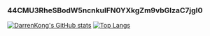 ### 44CMU3RheSBodW5ncnkuIFN0YXkgZm9vbGlzaC7jgI0

<!--
**DarrenKong/DarrenKong** is a ✨ _special_ ✨ repository because its `README.md` (this file) appears on your GitHub profile.

Here are some ideas to get you started:

- 🔭 I’m currently working on ...
- 🌱 I’m currently learning ...
- 👯 I’m looking to collaborate on ...
- 🤔 I’m looking for help with ...
- 💬 Ask me about ...
- 📫 How to reach me: ...
- 😄 Pronouns: ...
- ⚡ Fun fact: ...
-->
[![DarrenKong's GitHub stats](https://github-readme-stats.vercel.app/api?username=DarrenKong&hide=contribs,prs&count_private=true&show_icons=true&theme=radical)](https://github.com/anuraghazra/github-readme-stats) [![Top Langs](https://github-readme-stats.vercel.app/api/top-langs/?username=DarrenKong&layout=compact&theme=radical)](https://github.com/anuraghazra/github-readme-stats)

